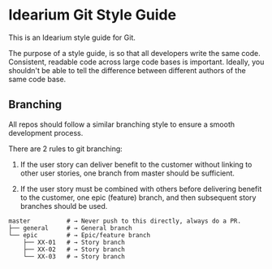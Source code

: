 # Idearium Git Style Guide

This is an Idearium style guide for Git.

The purpose of a style guide, is so that all developers write the same code. Consistent, readable code across large code bases is important. Ideally, you shouldn't be able to tell the difference between different authors of the same code base.

## Branching

All repos should follow a similar branching style to ensure a smooth development process.

There are 2 rules to git branching:

  1. If the user story can deliver benefit to the customer without linking to other user stories, one branch from master should be sufficient.

  2. If the user story must be combined with others before delivering benefit to the customer, one epic (feature) branch, and then subsequent story branches should be used.


```shell
master          # → Never push to this directly, always do a PR.
├── general     # → General branch
└── epic        # → Epic/feature branch
    ├── XX-01   # → Story branch
    ├── XX-02   # → Story branch
    └── XX-03   # → Story branch
```
